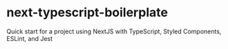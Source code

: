 # next-typescript-boilerplate
Quick start for a project using NextJS with TypeScript, Styled Components, ESLint, and Jest
